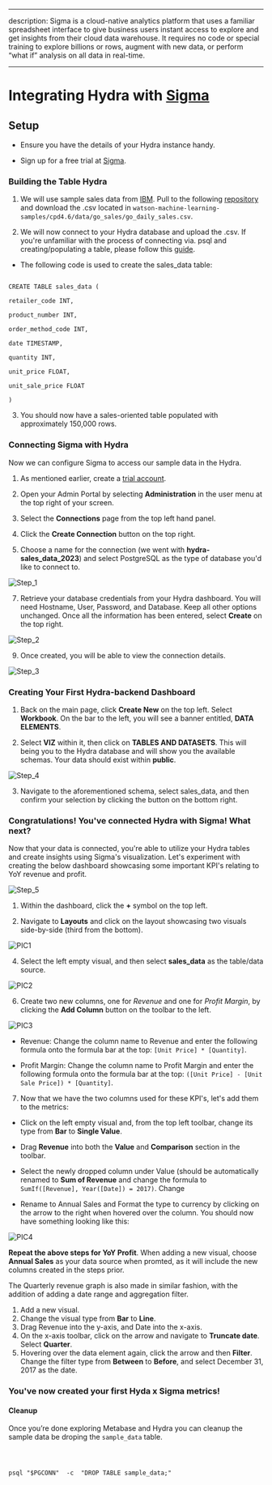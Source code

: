 
  

  

---

  

description: Sigma is a cloud-native analytics platform that uses a familiar spreadsheet interface to give business users instant access to explore and get insights from their cloud data warehouse. It requires no code or special training to explore billions or rows, augment with new data, or perform “what if” analysis on all data in real⁠-⁠time.

  

---

  

  

# Integrating Hydra with [Sigma](https://www.sigmacomputing.com/)

  

  

## Setup

  

  

- Ensure you have the details of your Hydra instance handy.

  

- Sign up for a free trial at [Sigma](https://www.sigmacomputing.com/free-trial).

  

  

### Building the Table Hydra

  

1. We will use sample sales data from [IBM](https://relational.fit.cvut.cz/dataset/GOSales). Pull to the following [repository](https://github.com/IBM/watson-machine-learning-samples) and download the .csv located in `watson-machine-learning-samples/cpd4.6/data/go_sales/go_daily_sales.csv`.

  

2. We will now connect to your Hydra database and upload the .csv. If you're unfamiliar with the process of connecting via. psql and creating/populating a table, please follow this [guide](https://docs.hydra.so/centralize-data/load/from-local-csv-file).

  

* The following code is used to create the sales_data table:

  

```

CREATE TABLE sales_data (

retailer_code INT,

product_number INT,

order_method_code INT,

date TIMESTAMP,

quantity INT,

unit_price FLOAT,

unit_sale_price FLOAT

)

```

  

3. You should now have a sales-oriented table populated with approximately 150,000 rows.

  

  

### Connecting Sigma with Hydra

  

  

Now we can configure Sigma to access our sample data in the Hydra.

  

  

1. As mentioned earlier, create a [trial account](https://www.sigmacomputing.com/free-trial).

  

2. Open your Admin Portal by selecting **Administration** in the user menu at the top right of your screen.

  

3. Select the **Connections** page from the top left hand panel.

  

4. Click the **Create Connection** button on the top right.

  

5. Choose a name for the connection (we went with **hydra-sales_data_2023**) and select PostgreSQL as the type of database you'd like to connect to.

  

  

![Step_1](https://user-images.githubusercontent.com/71795488/227726542-f797223a-ba13-46ab-8640-507101f2fa3f.png)

  

  

7. Retrieve your database credentials from your Hydra dashboard. You will need Hostname, User, Password, and Database. Keep all other options unchanged. Once all the information has been entered, select **Create** on the top right.

  

  

![Step_2](https://user-images.githubusercontent.com/71795488/227726544-8070700a-1525-4cb6-8ed3-24d0ab62155f.png)

  

  

9. Once created, you will be able to view the connection details.

  

  

![Step_3](https://user-images.githubusercontent.com/71795488/227726572-198b26f7-da24-428c-a0c4-7b6acf13c760.png)

  

  

### Creating Your First Hydra-backend Dashboard

  

1. Back on the main page, click **Create New** on the top left. Select **Workbook**. On the bar to the left, you will see a banner entitled, **DATA ELEMENTS**.

  

2. Select **VIZ** within it, then click on **TABLES AND DATASETS**. This will being you to the Hydra database and will show you the available schemas. Your data should exist within **public**.

  

![Step_4](https://user-images.githubusercontent.com/71795488/227726590-1a295fdc-6d96-4a48-b50b-7fb2ae161b25.png)

  

  

3. Navigate to the aforementioned schema, select sales_data, and then confirm your selection by clicking the button on the bottom right.

  

  

### Congratulations! You've connected Hydra with Sigma! What next?

Now that your data is connected, you're able to utilize your Hydra tables and create insights using Sigma's visualization. Let's experiment with creating the below dashboard showcasing some important KPI's relating to YoY revenue and profit.

  

![Step_5](https://user-images.githubusercontent.com/71795488/227729058-83647447-0536-4016-a04c-cdb09b8fcc1e.png)

  
  
  

1. Within the dashboard, click the **+** symbol on the top left.

2. Navigate to **Layouts** and click on the layout showcasing two visuals side-by-side (third from the bottom).

  

![PIC1](https://user-images.githubusercontent.com/71795488/227729006-01f0bb7b-c368-4165-9655-6f05df711e73.png)

  

4. Select the left empty visual, and then select **sales_data** as the table/data source.

  

![PIC2](https://user-images.githubusercontent.com/71795488/227729013-7e32450d-26e9-4bc1-8384-617014f35b15.png)

  

6. Create two new columns, one for *Revenue* and one for *Profit Margin*, by clicking the **Add Column** button on the toolbar to the left.

![PIC3](https://user-images.githubusercontent.com/71795488/227729027-073a7099-9bfe-4e4e-94d0-eb082fccce9a.png)

  
  

* Revenue: Change the column name to Revenue and enter the following formula onto the formula bar at the top: `[Unit Price] * [Quantity]`.

* Profit Margin: Change the column name to Profit Margin and enter the following formula onto the formula bar at the top: `([Unit Price] - [Unit Sale Price]) * [Quantity]`.

7. Now that we have the two columns used for these KPI's, let's add them to the metrics:

* Click on the left empty visual and, from the top left toolbar, change its type from **Bar** to **Single Value**.

* Drag **Revenue** into both the **Value** and **Comparison** section in the toolbar.

* Select the newly dropped column under Value (should be automatically renamed to **Sum of Revenue** and change the formula to `SumIf([Revenue], Year([Date]) = 2017)`. Change

* Rename to Annual Sales and Format the type to currency by clicking on the arrow to the right when hovered over the column. You should now have something looking like this:

  

![PIC4](https://user-images.githubusercontent.com/71795488/227729038-a8ec4a33-1fd3-407c-952e-055a055faa69.png)

  
  

**Repeat the above steps for YoY Profit**. When adding a new visual, choose **Annual Sales** as your data source when promted, as it will include the new columns created in the steps prior. 


The Quarterly revenue graph is also made in similar fashion, with the addition of adding a date range and aggregation filter.
1. Add a new visual.
2. Change the visual type from **Bar** to **Line**.
3. Drag Revenue into the y-axis, and Date into the x-axis.
4. On the x-axis toolbar, click on the arrow and navigate to **Truncate date**. Select **Quarter**.
5. Hovering over the data element again, click the arrow and then **Filter**. Change the filter type from **Between** to **Before**, and select December 31, 2017 as the date.

### You've now created your first Hyda x Sigma metrics!

  

#### Cleanup

  

  

Once you’re done exploring Metabase and Hydra you can cleanup the sample data be droping the `sample_data` table.

  

  

```shell

  

psql "$PGCONN"  -c  "DROP TABLE sample_data;"

  

```
